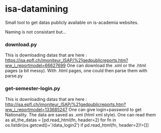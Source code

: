 # isa-datamining

Small tool to get datas publicly available on is-academia websites.

Naming is not consistant but...
### download.py
This is downloading datas that are here : https://isa.epfl.ch/imoniteur_ISAP/%21gedpublicreports.htm?ww_i_reportmodel=66627699
One can download the .xml or the .html pages (a bit messy). With .html pages, one could then parse them with parse.py
### get-semester-login.py
This is downloading datas that are here : http://isa.epfl.ch/imoniteur_ISAP/%21gedpublicreports.htm?ww_i_reportmodel=133685247
One can give login+password to get Nationality. The data are saved as .xml (html xml style).
One can read them as all_the_datas = [pd.read_html(fn, header=2) for fn in os.listdir(os.getcwd()+'/data_login2') if pd.read_html(fn, header=2)!=[]]

